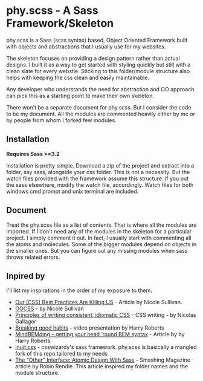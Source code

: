 # phy.scss - A Sass Framework/Skeleton

phy.scss is a Sass (scss syntax) based, Object Oriented Framework built with objects and abstractions that I usually use for my websites. 

The skeleton focuses on providing a design pattern rather than actual designs. I built it as a way to get started with styling quickly but still with a clean slate for every webstie. Sticking to this folder/module structure also helps with keeping the css clean and easily maintainable.

Any developer who understands the need for abstraction and OO approach can pick this as a starting point to make their own skeleton.

There won't be a separate document for phy.scss. But I consider the code to be my document. All the modules are commented heavily either by me or by people from whom I forked few modules.

## Installation

**Requires Sass >=3.2**

Installation is pretty simple. Download a zip of the project and extract into a folder, say sass, alongside your css folder. This is not a necessity. But the watch files provided with the framework assume this structure. If you put the sass elsewhere, modify the watch file, accordingly. Watch files for both windows cmd prompt and unix terminal are included.


## Document

Treat the phy.scss file as a list of contents. That is where all the modules are imported. If I don't need any of the modules in the skeleton for a particular project. I simply comment it out. In fact, I usually start with commenting all the atoms and molecules. Some of the bigger modules depend on objects in the smaller ones. But you can figure out any missing modules when sass throws related errors.


## Inpired by

I'll list my inspirations in the order of my exposure to them.

* [Our (CSS) Best Practices Are Killing US](http://www.stubbornella.org/content/2011/04/28/our-best-practices-are-killing-us/) - Article by Nicole Sullivan.
* [OOCSS](http://oocss.org/) - by Nicole Sullivan
* [Principles of writing consistent, idiomatic CSS](https://github.com/necolas/idiomatic-css) - CSS writing - by Nicolas Gallager
* [Breaking good habits](http://csswizardry.com/2012/07/video-breaking-good-habits-front-trends-2012/) - video presentation by Harry Roberts
* [MindBEMding – getting your head ’round BEM syntax](http://csswizardry.com/2013/01/mindbemding-getting-your-head-round-bem-syntax/) - Article by by Harry Roberts
* [inuit.css](https://github.com/csswizardry/inuit.css) - csswizardy's sass framework. phy.scss is basically a mangled fork of this repo tailored to my needs
* [The “Other” Interface: Atomic Design With Sass](http://coding.smashingmagazine.com/2013/08/02/other-interface-atomic-design-sass/) - Smashing Magazine article by Robin Rendle. This article inspired my folder names and the module structure.

